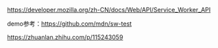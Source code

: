 
https://developer.mozilla.org/zh-CN/docs/Web/API/Service_Worker_API

demo参考：https://github.com/mdn/sw-test

https://zhuanlan.zhihu.com/p/115243059
